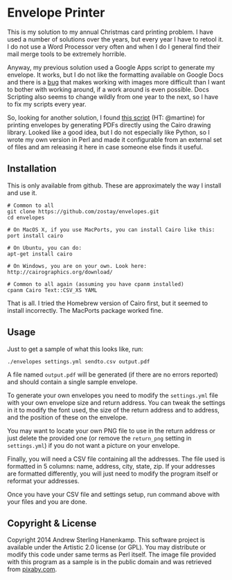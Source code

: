 # Envelope Printer

This is my solution to my annual Christmas card printing problem. I have used a
number of solutions over the years, but every year I have to retool it. I do not
use a Word Processor very often and when I do I general find their mail merge
tools to be extremely horrible.

Anyway, my previous solution used a Google Apps script to generate my envelope.
It works, but I do not like the formatting available on Google Docs and there is
a
[bug](https://code.google.com/p/google-apps-script-issues/issues/detail?id=1612)
that makes working with images more difficult than I want to bother with working
around, if a work around is even possible. Docs Scripting also seems to change
wildly from one year to the next, so I have to fix my scripts every year.

So, looking for another solution, I found [this
script](https://github.com/martine/envelope) (HT: @martine) for printing
envelopes by generating PDFs directly using the Cairo drawing library. Looked
like a good idea, but I do not especially like Python, so I wrote my own version
in Perl and made it configurable from an external set of files and am releasing
it here in case someone else finds it useful.

## Installation

This is only available from github. These are approximately the way I install
and use it.

    # Common to all
    git clone https://github.com/zostay/envelopes.git
    cd envelopes

    # On MacOS X, if you use MacPorts, you can install Cairo like this:
    port install cairo

    # On Ubuntu, you can do:
    apt-get install cairo

    # On Windows, you are on your own. Look here: http://cairographics.org/download/

    # Common to all again (assuming you have cpanm installed)
    cpanm Cairo Text::CSV_XS YAML

That is all. I tried the Homebrew version of Cairo first, but it seemed to
install incorrectly. The MacPorts package worked fine.

## Usage

Just to get a sample of what this looks like, run:

    ./envelopes settings.yml sendto.csv output.pdf

A file named `output.pdf` will be generated (if there are no errors reported)
and should contain a single sample envelope.

To generate your own envelopes you need to modify the `settings.yml` file with
your own envelope size and return address. You can tweak the settings in it to
modify the font used, the size of the return address and to address, and the
position of these on the envelope.

You may want to locate your own PNG file to use in the return address or just
delete the provided one (or remove the `return_png` setting in `settings.yml`)
if you do not want a picture on your envelope.

Finally, you will need a CSV file containing all the addresses. The file used is
formatted in 5 columns: name, address, city, state, zip. If your addresses are
formatted differently, you will just need to modify the program itself or
reformat your addresses.

Once you have your CSV file and settings setup, run command above with your
files and you are done.

## Copyright & License

Copyright 2014 Andrew Sterling Hanenkamp.  This software project is available
under the Artistic 2.0 license (or GPL). You may distribute or modify this code
under same terms as Perl itself. The image file provided with this program as a
sample is in the public domain and was retrieved from [pixaby.com](pixaby.com).
